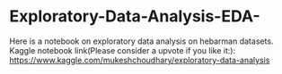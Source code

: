 # Exploratory-Data-Analysis-EDA-
Here is a notebook on exploratory data analysis on hebarman datasets.
Kaggle notebook link(Please consider a upvote if you like it:): https://www.kaggle.com/mukeshchoudhary/exploratory-data-analysis
